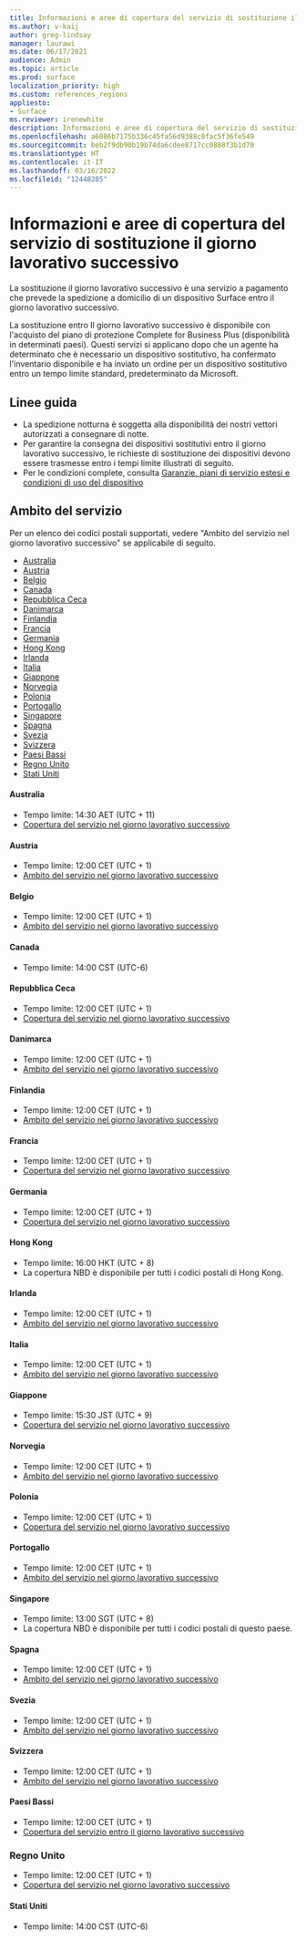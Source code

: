 ```yaml
---
title: Informazioni e aree di copertura del servizio di sostituzione il giorno lavorativo successivo
ms.author: v-kaij
author: greg-lindsay
manager: laurawi
ms.date: 06/17/2021
audience: Admin
ms.topic: article
ms.prod: surface
localization_priority: high
ms.custom: references_regions
appliesto:
- Surface
ms.reviewer: irenewhite
description: Informazioni e aree di copertura del servizio di sostituzione il giorno lavorativo successivo.
ms.openlocfilehash: a6086b7175b336c45fa56d9388c0fac5f36fe549
ms.sourcegitcommit: beb2f9db90b19b74da6cdee8717cc0888f3b1d70
ms.translationtype: HT
ms.contentlocale: it-IT
ms.lasthandoff: 03/16/2022
ms.locfileid: "12448285"
---
```

# <a name="next-business-day-replacement-information--coverage-areas"></a>Informazioni e aree di copertura del servizio di sostituzione il giorno lavorativo successivo

La sostituzione il giorno lavorativo successivo è una servizio a pagamento che prevede la spedizione a domicilio di un dispositivo Surface entro il giorno lavorativo successivo. 

La sostituzione entro Il giorno lavorativo successivo è disponibile con l'acquisto del piano di protezione Complete for Business Plus (disponibilità in determinati paesi). Questi servizi si applicano dopo che un agente ha determinato che è necessario un dispositivo sostitutivo, ha confermato l'inventario disponibile e ha inviato un ordine per un dispositivo sostitutivo entro un  tempo limite standard, predeterminato da Microsoft. 

## <a name="guidelines"></a>Linee guida

- La spedizione notturna è soggetta alla disponibilità dei nostri vettori autorizzati a consegnare di notte.
- Per garantire la consegna dei dispositivi sostitutivi entro il giorno lavorativo successivo, le richieste di sostituzione dei dispositivi devono essere trasmesse entro i tempi limite illustrati di seguito.
- Per le condizioni complete, consulta [Garanzie, piani di servizio estesi e condizioni di uso del dispositivo](https://support.microsoft.com/topic/warranties-extended-service-plans-and-terms-conditions-for-your-device-eedf7a23-84a7-1a47-480b-0e10503eedf5)

## <a name="coverage"></a>Ambito del servizio

Per un elenco dei codici postali supportati, vedere "Ambito del servizio nel giorno lavorativo successivo" se applicabile di seguito. 

- [Australia](#australia)
- [Austria](#austria)
- [Belgio](#belgium)
- [Canada](#canada)
- [Repubblica Ceca](#czech-republic)
- [Danimarca](#denmark)
- [Finlandia](#finland)
- [Francia](#france)
- [Germania](#germany)
- [Hong Kong](#hong-kong)
- [Irlanda](#ireland)
- [Italia](#italy)
- [Giappone](#japan)
- [Norvegia](#norway)
- [Polonia](#poland)
- [Portogallo](#portugal)
- [Singapore](#singapore)
- [Spagna](#spain)
- [Svezia](#sweden)
- [Svizzera](#switzerland)
- [Paesi Bassi](#the-netherlands)
- [Regno Unito](#united-kingdom)
- [Stati Uniti](#united-states)


#### <a name="australia"></a>Australia

- Tempo limite: 14:30 AET (UTC + 11)
- [Copertura del servizio nel giorno lavorativo successivo](https://download.microsoft.com/download/2/a/b/2abb0658-6900-440f-96c0-94eb38dcb488/NBD%20Coverage%20-%20Australia%20Post%20Codes%20092421.xlsx)

#### <a name="austria"></a>Austria

- Tempo limite: 12:00 CET (UTC + 1)
- [Ambito del servizio nel giorno lavorativo successivo](https://download.microsoft.com/download/5/7/5/575447e3-70c1-468b-a714-22d3cded7a6e/NBD%20Coverage%20-%20Austria%20Post%20Codes%20030321.xlsx)

#### <a name="belgium"></a>Belgio

- Tempo limite: 12:00 CET (UTC + 1)
- [Ambito del servizio nel giorno lavorativo successivo](https://download.microsoft.com/download/f/b/9/fb95d99c-1403-4ecf-bbde-0bab2af2c2ce/NBD%20Coverage%20-%20Belgium%20Post%20Codes%20030321.xlsx)

#### <a name="canada"></a>Canada

- Tempo limite: 14:00 CST (UTC-6)

#### <a name="czech-republic"></a>Repubblica Ceca

- Tempo limite: 12:00 CET (UTC + 1)
- [Copertura del servizio nel giorno lavorativo successivo](https://download.microsoft.com/download/9/2/6/926014cb-38b2-4270-b841-d3dc56f6e341/NBD%20Coverage%20-%20Czech%20Republic%20Post%20Codes%20042821.xlsx)

#### <a name="denmark"></a>Danimarca 

- Tempo limite: 12:00 CET (UTC + 1) 
- [Ambito del servizio nel giorno lavorativo successivo](https://download.microsoft.com/download/9/e/6/9e6b4db6-b9f6-412e-a296-a10b5bc6e591/NBD%20Coverage%20-%20Denmark%20Post%20Codes%20030321.xlsx)

#### <a name="finland"></a>Finlandia

- Tempo limite: 12:00 CET (UTC + 1)
- [Ambito del servizio nel giorno lavorativo successivo](https://download.microsoft.com/download/b/d/d/bddd01a3-6f8e-4bd2-9549-4dbf0a5aee86/NBD%20Coverage%20-%20Finland%20Post%20Codes%20030321.xlsx)

#### <a name="france"></a>Francia

- Tempo limite: 12:00 CET (UTC + 1)
- [Copertura del servizio nel giorno lavorativo successivo](https://download.microsoft.com/download/7/b/0/7b0fa1bb-4c75-474a-83be-6d55e0fa719f/NBD%20Coverage%20-%20France%20Postal%20Codes%20042821.xlsx)

#### <a name="germany"></a>Germania

- Tempo limite: 12:00 CET (UTC + 1)
- [Copertura del servizio nel giorno lavorativo successivo](https://download.microsoft.com/download/d/4/f/d4f6c11f-ada2-4400-b502-2e722644427b/NBD%20Coverage%20-%20Germany%20Post%20Codes%20042821.xlsx)

#### <a name="hong-kong"></a>Hong Kong

- Tempo limite: 16:00 HKT (UTC + 8) 
- La copertura NBD è disponibile per tutti i codici postali di Hong Kong.

#### <a name="ireland"></a>Irlanda

- Tempo limite: 12:00 CET (UTC + 1)
- [Ambito del servizio nel giorno lavorativo successivo](https://download.microsoft.com/download/d/6/f/d6f05276-3657-49d3-8871-a2e445b686ef/NBD%20Coverage%20-%20Ireland%20Post%20Codes%20030321.xlsx)

#### <a name="italy"></a>Italia

- Tempo limite: 12:00 CET (UTC + 1)
- [Ambito del servizio nel giorno lavorativo successivo](https://download.microsoft.com/download/6/9/a/69a57c96-f4ce-4f93-a99a-2469ed737351/NBD%20Coverage%20-%20Italy%20Post%20Codes%20030321.xlsx)

#### <a name="japan"></a>Giappone

- Tempo limite: 15:30 JST (UTC + 9)
- [Copertura del servizio nel giorno lavorativo successivo](https://download.microsoft.com/download/c/7/8/c781a035-19f7-4563-9dd9-e8c5f3713342/NBD%20Coverage%20-%20Japan%20Post%20Codes%20060121.xlsx)

#### <a name="norway"></a>Norvegia

- Tempo limite: 12:00 CET (UTC + 1)
- [Ambito del servizio nel giorno lavorativo successivo](https://download.microsoft.com/download/2/8/0/2803e50f-b7fb-431a-9eb9-efba7fb32260/NBD%20Coverage%20-%20Norway%20Post%20Codes%20032521.xlsx)

#### <a name="poland"></a>Polonia

- Tempo limite: 12:00 CET (UTC + 1)
- [Copertura del servizio nel giorno lavorativo successivo](https://download.microsoft.com/download/f/e/8/fe8b9b43-5f72-4cf1-971d-78dd46f8ea1c/NBD%20Coverage%20-%20Poland%20Post%20Codes%20042821.xlsx
)

#### <a name="portugal"></a>Portogallo

- Tempo limite: 12:00 CET (UTC + 1)
- [Ambito del servizio nel giorno lavorativo successivo](https://download.microsoft.com/download/5/1/4/5146ceeb-651c-4b10-afeb-ea1abb733e33/NBD%20Coverage%20-%20Portugal%20Post%20Codes%20030321.xlsx)

#### <a name="singapore"></a>Singapore

- Tempo limite: 13:00 SGT (UTC + 8)
- La copertura NBD è disponibile per tutti i codici postali di questo paese.

#### <a name="spain"></a>Spagna

- Tempo limite: 12:00 CET (UTC + 1)
- [Ambito del servizio nel giorno lavorativo successivo](https://download.microsoft.com/download/6/1/d/61da1e35-e17e-4a67-ab81-27cf7a21f91b/NBD%20Coverage%20-%20Spain%20Post%20Codes%20030321.xlsx)

#### <a name="sweden"></a>Svezia

- Tempo limite: 12:00 CET (UTC + 1)
- [Ambito del servizio nel giorno lavorativo successivo](https://download.microsoft.com/download/3/c/8/3c8a0591-2ee9-4742-835f-86b8c79b986f/NBD%20Coverage%20-%20Sweden%20Post%20Codes%20030321.xlsx)

#### <a name="switzerland"></a>Svizzera

- Tempo limite: 12:00 CET (UTC + 1)
- [Ambito del servizio nel giorno lavorativo successivo](https://download.microsoft.com/download/e/6/9/e69789ca-4617-4b23-afb2-09529f320de3/NBD%20Coverage%20-%20Switzerland%20Post%20Codes%20030321%20update.xlsx)

#### <a name="the-netherlands"></a>Paesi Bassi

- Tempo limite: 12:00 CET (UTC + 1)
- [Copertura del servizio entro il giorno lavorativo successivo](https://download.microsoft.com/download/6/3/f/63f2ff4c-3b8f-465e-9498-0878f7ba70f3/NBD%20Coverage%20-%20Netherlands%20Post%20Codes%20042821.xlsx)

### <a name="united-kingdom"></a>Regno Unito

- Tempo limite: 12:00 CET (UTC + 1)
- [Copertura del servizio nel giorno lavorativo successivo](https://download.microsoft.com/download/a/4/8/a48a3872-f5de-43ac-8a24-564228b9b3bf/NBD%20Coverage%20UK%20Post%20Codes%20022222.xlsx)

#### <a name="united-states"></a>Stati Uniti 

- Tempo limite: 14:00 CST (UTC-6)
